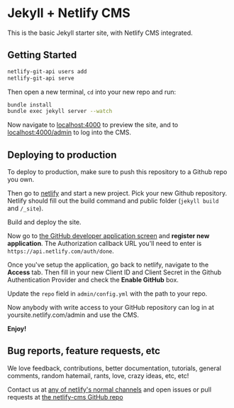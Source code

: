 # Jekyll + Netlify CMS

This is the basic Jekyll starter site, with Netlify CMS integrated.

## Getting Started

```bash
netlify-git-api users add
netlify-git-api serve
```

Then open a new terminal, `cd` into your new repo and run:

```bash
bundle install
bundle exec jekyll server --watch
```

Now navigate to [localhost:4000](http://localhost:4000/) to preview the site, and
to [localhost:4000/admin](http://localhost:4000/admin) to log into the CMS.

## Deploying to production

To deploy to production, make sure to push this repository to a Github repo you own.

Then go to [netlify](https://app.netlify.com) and start a new project. Pick your
new Github repository. Netlify should fill out the build command and public folder
(`jekyll build` and `/_site`).

Build and deploy the site.

Now go to [the GitHub developer application screen](https://github.com/settings/developers)
and **register new application**. The Authorization callback URL you'll need to enter is `https://api.netlify.com/auth/done`. 

Once you've setup the application, go back to netlify, navigate to the **Access** tab. Then
fill in your new Client ID and Client Secret in the Github Authentication Provider and check
the **Enable GitHub** box.

Update the `repo` field in `admin/config.yml` with the path to your repo.

Now anybody with write access to your GitHub repository can log in at yoursite.netlify.com/admin
and use the CMS.

**Enjoy!**

## Bug reports, feature requests, etc

We love feedback, contributions, better documentation, tutorials, general comments,
random hatemail, rants, love, crazy ideas, etc, etc!

Contact us at [any of netlify's normal channels](https://www.netlify.com/contact) and
open issues or pull requests at [the netlify-cms GitHub repo](https://github.com/netlify/netlify-cms)
